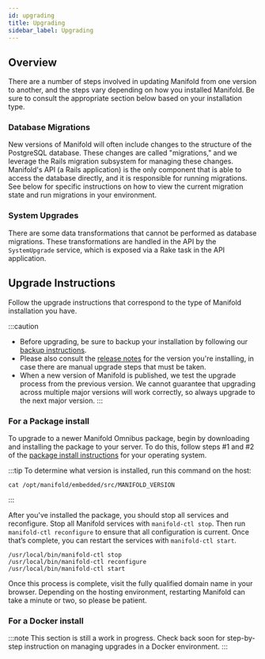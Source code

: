```yaml
---
id: upgrading
title: Upgrading
sidebar_label: Upgrading
---
```


## Overview

There are a number of steps involved in updating Manifold from one version to another, and the steps vary depending on how you installed Manifold. Be sure to consult the appropriate section below based on your installation type.

### Database Migrations

New versions of Manifold will often include changes to the structure of the PostgreSQL database. These changes are called "migrations," and we leverage the Rails migration subsystem for managing these changes. Manifold's API (a Rails application) is the only component that is able to access the database directly, and it is responsible for running migrations. See below for specific instructions on how to view the current migration state and run migrations in your environment.

### System Upgrades

There are some data transformations that cannot be performed as database migrations. These transformations are handled in the API by the `SystemUpgrade` service, which is exposed via a Rake task in the API application.

## Upgrade Instructions

Follow the upgrade instructions that correspond to the type of Manifold installation you have.

:::caution
* Before upgrading, be sure to backup your installation by following our [backup instructions](/manifold-docusaurus/docs/administering/backup_restore).
* Please also consult the [release notes](/manifold-docusaurus/docs/administering/upgrading/release_notes) for the version you're installing, in case there are manual upgrade steps that must be taken.
* When a new version of Manifold is published, we test the upgrade process from the previous version. We cannot guarantee that upgrading across multiple major versions will work correctly, so always upgrade to the next major version.
:::

### For a Package install

To upgrade to a newer Manifold Omnibus package, begin by downloading and installing the package to your server. To do this, follow steps #1 and #2 of the  [package install instructions](/manifold-docusaurus/docs/administering/installation#package-install) for your operating system.

:::tip
To determine what version is installed, run this command on the host:
```
cat /opt/manifold/embedded/src/MANIFOLD_VERSION
```
:::


After you've installed the package, you should stop all services and reconfigure. Stop all Manifold services with `manifold-ctl stop`. Then run `manifold-ctl reconfigure` to ensure that all configuration is current. Once that’s complete, you can restart the services with `manifold-ctl start`.

```
/usr/local/bin/manifold-ctl stop
/usr/local/bin/manifold-ctl reconfigure
/usr/local/bin/manifold-ctl start
```

Once this process is complete, visit the fully qualified domain name in your browser. Depending on the hosting environment, restarting Manifold can take a minute or two, so please be patient.

### For a Docker install

:::note
This section is still a work in progress. Check back soon for step-by-step instruction on managing upgrades in a Docker environment.
:::

